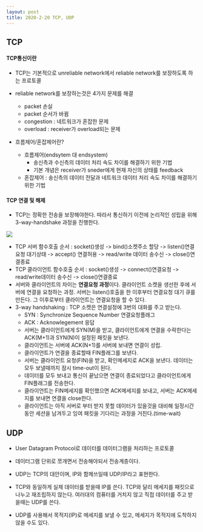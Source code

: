 ```yaml
---
layout: post
title: 2020-2-20 TCP, UDP
---
```


## TCP

#### TCP통신이란

- TCP는 기본적으로 unreliable network에서 reliable network를 보장하도록 하는 프로토콜
- reliable network를 보장하는것은 4가지 문제를 해결
  - packet 손실
  - packet 순서가 바뀜
  - congestion : 네트워크가 혼잡한 문제
  - overload : receiver가 overload되는 문제

- 흐름제어/혼잡제어란?
  - 흐름제어(endsytem 대 endsystem)
    - 송신측과 수신측의 데이터 처리 속도 차이를 해결하기 위한 기법
    - 기본 개념은 receiver가 sneder에게 현재 자신의 상태를 feedback
  - 혼잡제어 : 송신측의 데이터 전달과 네트워크 데이터 처리 속도 차이를 해결하기 위한 기법

#### TCP 연결 및 해제

- TCP는 정확한 전송을 보장해야한다. 따라서 통신하기 이전에 논리적인 성립을 위해 3-way-handshake 과정을 진행한다.

![](https://camo.githubusercontent.com/774e08740deffe1491e90625623a8a2e209f3d5a/68747470733a2f2f6d656469612e6765656b73666f726765656b732e6f72672f77702d636f6e74656e742f75706c6f6164732f5443502d636f6e6e656374696f6e2d312e706e67)

- TCP 서버 함수호출 순서 : socket()생성 -> bind()소켓주소 할당 -> listen()연결요청 대기상태 -> accept() 연결허용 -> read/write 데이터 송수신 -> close()연결종료
- TCP 클라이언트 함수호출 순서 : socket()생성 -> connect()연결요청 -> read/write데이터 송수신 -> close()연결종료
- 서버와 클라이언트의 차이는 **연결요청 과정**이다. 클라이언트 소켓을 생선한 후에 서버에 연결을 요청하는 과정. 서버는 listen()호출을 한 이후부터 연결요청 대기 큐를 만든다. 그 이후로부터 클라이언트는 연결요청을 할 수 있다.
- 3-way handshaking : TCP 소켓은 연결설정에 3번의 대화를 주고 받는다.
  - SYN : Synchronize Sequence Number 연결요청플래그
  - ACK : Acknowlegement 응답
  - 서버는 클라이언트에게 SYN(M)을 받고, 클라이언트에게 연결을 수락한다는 ACK(M+1)과 SYN(N)이 설정된 패킷을 보낸다.
  - 클라이언트는 서버에 ACK(N+1)를 서버에 보내면 연결이 성립.
  - 클라이언트가 연결을 종료할때 FIN플래그를 보낸다.
  - 서버는 클라이언트 요청(FIN)을 받고, 확인메세지로 ACK을 보낸다. 데이터는 모두 보낼때까지 잠시 time-out이 된다.
  - 데이터를 모두 보내고 통신이 끝났으면 연결이 종료되었다고 클라이언트에게 FIN플래그를 전송한다.
  - 클라이언트는 FIN메세지를 확인했으면 ACK메세지를 보내고, 서버는 ACK메세지를 보내면 연결을 close한다.
  - 클라이언트는 아직 서버로 부터 받지 못할 데이터가 있을것을 대비해 일정시간동안 세션을 남겨두고 잉여 패킷을 기다리는 과정을 거친다.(time-wait)

## UDP

- User Datagram Protocol로 데이터를 데이터그램을 처리하는 프로토콜
- 데이터그램 단위로 쪼개면서 전송해야되서 전송계층이다.

- UDP는 TCP의 대안이며, IP와 함께쓰일때 UDP/IP라고 표현한다.

- TCP와 동일하게 실제 데이터를 받을때 IP를 쓴다. TCP와 달리 메세지를 패킷으로 나누고 재조립하지 않는다. 여러대의 컴퓨터를 거치지 않고 직접 데이터를 주고 받을때는 UDP를 쓴다.

- UDP를 사용해서 목적지(IP)로 메세지를 보낼 수 있고, 메세지가 목적지에 도착하지 않을 수도 있다.
